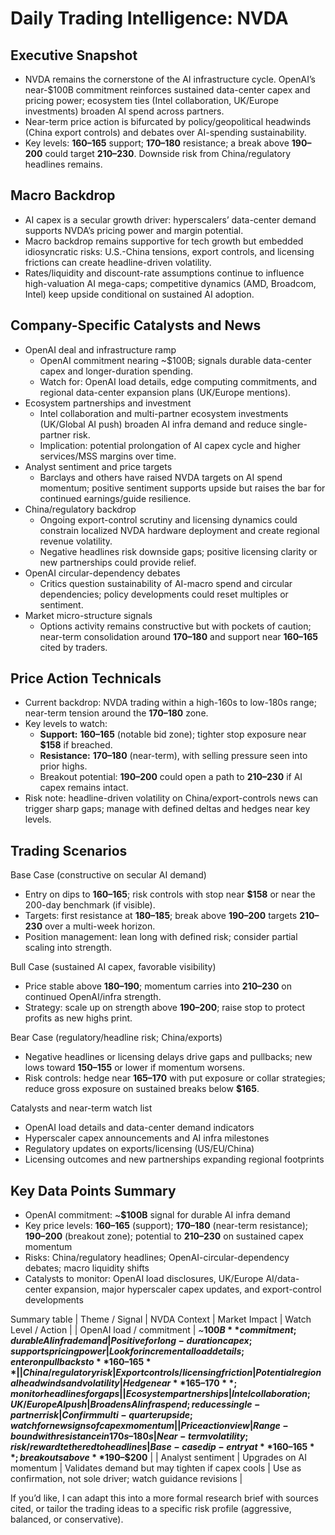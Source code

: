 # Daily Trading Intelligence: NVDA

## Executive Snapshot
- NVDA remains the cornerstone of the AI infrastructure cycle. OpenAI’s near-$100B commitment reinforces sustained data-center capex and pricing power; ecosystem ties (Intel collaboration, UK/Europe investments) broaden AI spend across partners. 
- Near-term price action is bifurcated by policy/geopolitical headwinds (China export controls) and debates over AI-spending sustainability. 
- Key levels: **$160–$165** support; **$170–$180** resistance; a break above **$190–$200** could target **$210–$230**. Downside risk from China/regulatory headlines remains.
  
## Macro Backdrop
- AI capex is a secular growth driver: hyperscalers’ data-center demand supports NVDA’s pricing power and margin potential.
- Macro backdrop remains supportive for tech growth but embedded idiosyncratic risks: U.S.-China tensions, export controls, and licensing frictions can create headline-driven volatility.
- Rates/liquidity and discount-rate assumptions continue to influence high-valuation AI mega-caps; competitive dynamics (AMD, Broadcom, Intel) keep upside conditional on sustained AI adoption.

## Company-Specific Catalysts and News
- OpenAI deal and infrastructure ramp
  - OpenAI commitment nearing ~$100B; signals durable data-center capex and longer-duration spending.
  - Watch for: OpenAI load details, edge computing commitments, and regional data-center expansion plans (UK/Europe mentions).
- Ecosystem partnerships and investment
  - Intel collaboration and multi-partner ecosystem investments (UK/Global AI push) broaden AI infra demand and reduce single-partner risk.
  - Implication: potential prolongation of AI capex cycle and higher services/MSS margins over time.
- Analyst sentiment and price targets
  - Barclays and others have raised NVDA targets on AI spend momentum; positive sentiment supports upside but raises the bar for continued earnings/guide resilience.
- China/regulatory backdrop
  - Ongoing export-control scrutiny and licensing dynamics could constrain localized NVDA hardware deployment and create regional revenue volatility.
  - Negative headlines risk downside gaps; positive licensing clarity or new partnerships could provide relief.
- OpenAI circular-dependency debates
  - Critics question sustainability of AI-macro spend and circular dependencies; policy developments could reset multiples or sentiment.
- Market micro-structure signals
  - Options activity remains constructive but with pockets of caution; near-term consolidation around **$170–$180** and support near **$160–$165** cited by traders.

## Price Action Technicals
- Current backdrop: NVDA trading within a high-160s to low-180s range; near-term tension around the **$170–$180** zone.
- Key levels to watch:
  - **Support:** **$160–$165** (notable bid zone); tighter stop exposure near **$158** if breached.
  - **Resistance:** **$170–$180** (near-term), with selling pressure seen into prior highs.
  - Breakout potential: **$190–$200** could open a path to **$210–$230** if AI capex remains intact.
- Risk note: headline-driven volatility on China/export-controls news can trigger sharp gaps; manage with defined deltas and hedges near key levels.

## Trading Scenarios

Base Case (constructive on secular AI demand)
- Entry on dips to **$160–$165**; risk controls with stop near **$158** or near the 200-day benchmark (if visible).
- Targets: first resistance at **$180–$185**; break above **$190–$200** targets **$210–$230** over a multi-week horizon.
- Position management: lean long with defined risk; consider partial scaling into strength.

Bull Case (sustained AI capex, favorable visibility)
- Price stable above **$180–$190**; momentum carries into **$210–$230** on continued OpenAI/infra strength.
- Strategy: scale up on strength above **$190–$200**; raise stop to protect profits as new highs print.

Bear Case (regulatory/headline risk; China/exports)
- Negative headlines or licensing delays drive gaps and pullbacks; new lows toward **$150–$155** or lower if momentum worsens.
- Risk controls: hedge near **$165–$170** with put exposure or collar strategies; reduce gross exposure on sustained breaks below **$165**.

Catalysts and near-term watch list
- OpenAI load details and data-center demand indicators
- Hyperscaler capex announcements and AI infra milestones
- Regulatory updates on exports/licensing (US/EU/China)
- Licensing outcomes and new partnerships expanding regional footprints

## Key Data Points Summary
- OpenAI commitment: ~**$100B** signal for durable AI infra demand
- Key price levels: **$160–$165** (support); **$170–$180** (near-term resistance); **$190–$200** (breakout zone); potential to **$210–$230** on sustained capex momentum
- Risks: China/regulatory headlines; OpenAI-circular-dependency debates; macro liquidity shifts
- Catalysts to monitor: OpenAI load disclosures, UK/Europe AI/data-center expansion, major hyperscaler capex updates, and export-control developments

Summary table
| Theme / Signal | NVDA Context | Market Impact | Watch Level / Action |
| OpenAI load / commitment | ~**$100B** commitment; durable AI infra demand | Positive for long-duration capex; supports pricing power | Look for incremental load details; enter on pullbacks to **$160–$165** |
| China/regulatory risk | Export controls/licensing friction | Potential regional headwinds and volatility | Hedge near **$165–$170**; monitor headlines for gaps |
| Ecosystem partnerships | Intel collaboration; UK/Europe AI push | Broadens AI infra spend; reduces single-partner risk | Confirm multi-quarter upside; watch for new signs of capex momentum |
| Price action view | Range-bound with resistance in 170s–180s | Near-term volatility; risk/reward tethered to headlines | Base-case dip-entry at **$160–$165**; breakouts above **$190–$200** |
| Analyst sentiment | Upgrades on AI momentum | Validates demand but may tighten if capex cools | Use as confirmation, not sole driver; watch guidance revisions |

If you’d like, I can adapt this into a more formal research brief with sources cited, or tailor the trading ideas to a specific risk profile (aggressive, balanced, or conservative).